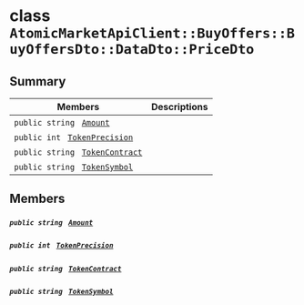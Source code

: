 # class `AtomicMarketApiClient::BuyOffers::BuyOffersDto::DataDto::PriceDto` 

## Summary

 Members                                | Descriptions                                
----------------------------------------|---------------------------------------------
`public string ` [`Amount`](#class_atomic_market_api_client_1_1_buy_offers_1_1_buy_offers_dto_1_1_data_dto_1_1_price_dto_1a68626ae376f04fe098eee0037b8726ff) | 
`public int ` [`TokenPrecision`](#class_atomic_market_api_client_1_1_buy_offers_1_1_buy_offers_dto_1_1_data_dto_1_1_price_dto_1ababccf16843f4eb633468783826c257e) | 
`public string ` [`TokenContract`](#class_atomic_market_api_client_1_1_buy_offers_1_1_buy_offers_dto_1_1_data_dto_1_1_price_dto_1a60296df624437b2197677dbab4480131) | 
`public string ` [`TokenSymbol`](#class_atomic_market_api_client_1_1_buy_offers_1_1_buy_offers_dto_1_1_data_dto_1_1_price_dto_1ac419f589d08baa34f7be58d065aa4a88) | 

## Members

##### `public string ` [`Amount`](#class_atomic_market_api_client_1_1_buy_offers_1_1_buy_offers_dto_1_1_data_dto_1_1_price_dto_1a68626ae376f04fe098eee0037b8726ff) 

##### `public int ` [`TokenPrecision`](#class_atomic_market_api_client_1_1_buy_offers_1_1_buy_offers_dto_1_1_data_dto_1_1_price_dto_1ababccf16843f4eb633468783826c257e) 

##### `public string ` [`TokenContract`](#class_atomic_market_api_client_1_1_buy_offers_1_1_buy_offers_dto_1_1_data_dto_1_1_price_dto_1a60296df624437b2197677dbab4480131) 

##### `public string ` [`TokenSymbol`](#class_atomic_market_api_client_1_1_buy_offers_1_1_buy_offers_dto_1_1_data_dto_1_1_price_dto_1ac419f589d08baa34f7be58d065aa4a88) 

